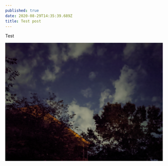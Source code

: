 ```yaml
---
published: true
date: 2020-08-29T14:35:39.689Z
title: Test post
---
```

Test

![](/src/images/pixel-4-night-sight.jpg)